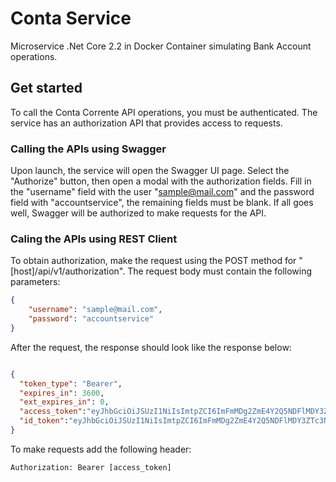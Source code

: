 # Conta Service

Microservice .Net Core 2.2 in Docker Container simulating Bank Account operations.

## Get started

To call the Conta Corrente API operations, you must be authenticated. The service has an authorization API that provides access to requests.

### Calling the APIs using Swagger

Upon launch, the service will open the Swagger UI page. Select the "Authorize" button, then open a modal with the authorization fields.
Fill in the "username" field with the user "sample@mail.com" and the password field with "accountservice", the remaining fields must be blank. If all goes well, Swagger will be authorized to make requests for the API.

### Caling the APIs using REST Client

To obtain authorization, make the request using the POST method for 
"[host]/api/v1/authorization". The request body must contain the following parameters:

```json
{
    "username": "sample@mail.com",
    "password": "accountservice"
}
```
After the request, the response should look like the response below:


```json

{
  "token_type": "Bearer",
  "expires_in": 3600,
  "ext_expires_in": 0,
  "access_token":"eyJhbGciOiJSUzI1NiIsImtpZCI6ImFmMDg2ZmE4Y2Q5NDFlMDY3ZTc3NzNkYmIwNDcxMjAxMTBlMDA1NGEiLCJ0eXAiOiJKV1QifQeyJpc3MiOiJodHRwczovL3NlY3VyZXRva2V...",
  "id_token":"eyJhbGciOiJSUzI1NiIsImtpZCI6ImFmMDg2ZmE4Y2Q5NDFlMDY3ZTc3NzNkYmIwNDcxMjAxMTBlMDA1NGEiLCJ0eXAiOiJKV1QifQeyJpc3MiOiJodHRwczovL3NlY3VyZXRva2VuLmdv..."
}

```

To make requests add the following header:

```
Authorization: Bearer [access_token] 

